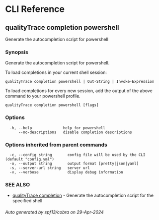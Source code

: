 # CLI Reference
## qualityTrace completion powershell

Generate the autocompletion script for powershell

### Synopsis

Generate the autocompletion script for powershell.

To load completions in your current shell session:

```
qualityTrace completion powershell | Out-String | Invoke-Expression
```

To load completions for every new session, add the output of the above command
to your powershell profile.


```
qualityTrace completion powershell [flags]
```

### Options

```
  -h, --help              help for powershell
      --no-descriptions   disable completion descriptions
```

### Options inherited from parent commands

```
  -c, --config string       config file will be used by the CLI (default "config.yml")
  -o, --output string       output format [pretty|json|yaml]
  -s, --server-url string   server url
  -v, --verbose             display debug information
```

### SEE ALSO

* [qualityTrace completion](qualityTrace_completion.md)	 - Generate the autocompletion script for the specified shell

###### Auto generated by spf13/cobra on 29-Apr-2024
